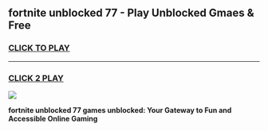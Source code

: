 
## fortnite unblocked 77 - Play Unblocked Gmaes & Free
<h3>
<a href="https://news.freeplayer.one?title=fortnite_unblocked_77&ref=16F">CLICK TO PLAY</a></h3>
<hr>

<h3>
<a href="https://news.freeplayer.one?title=fortnite_unblocked_77&ref=16F">CLICK 2 PLAY</a>
  
</h3>

<a href="https://news.freeplayer.one?title=fortnite_unblocked_77&ref=16F/"><img src="https://clearcache.store/games.png"></a>


**fortnite unblocked 77 games unblocked: Your Gateway to Fun and Accessible Online Gaming**
